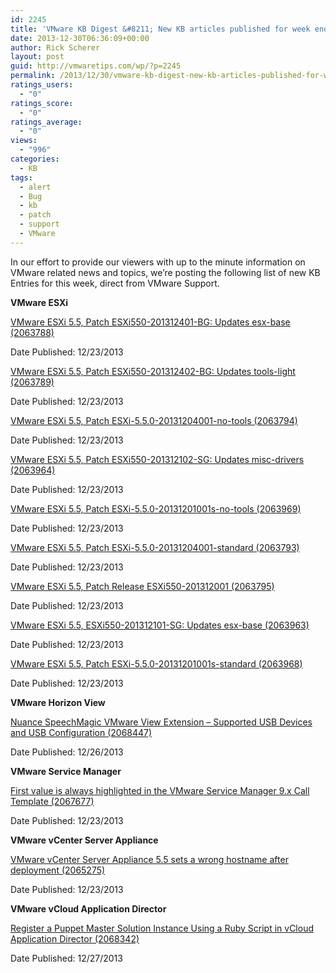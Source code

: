 ```yaml
---
id: 2245
title: 'VMware KB Digest &#8211; New KB articles published for week ending 12/28/13'
date: 2013-12-30T06:36:09+00:00
author: Rick Scherer
layout: post
guid: http://vmwaretips.com/wp/?p=2245
permalink: /2013/12/30/vmware-kb-digest-new-kb-articles-published-for-week-ending-122813/
ratings_users:
  - "0"
ratings_score:
  - "0"
ratings_average:
  - "0"
views:
  - "996"
categories:
  - KB
tags:
  - alert
  - Bug
  - kb
  - patch
  - support
  - VMware
---
```

In our effort to provide our viewers with up to the minute information on VMware related news and topics, we&#8217;re posting the following list of new KB Entries for this week, direct from VMware Support.

<!--more-->

**VMware ESXi**
  
[VMware ESXi 5.5, Patch ESXi550-201312401-BG: Updates esx-base (2063788)](http://kb.vmware.com/kb/2063788)
  
Date Published: 12/23/2013
  
[VMware ESXi 5.5, Patch ESXi550-201312402-BG: Updates tools-light (2063789)](http://kb.vmware.com/kb/2063789)
  
Date Published: 12/23/2013
  
[VMware ESXi 5.5, Patch ESXi-5.5.0-20131204001-no-tools (2063794)](http://kb.vmware.com/kb/2063794)
  
Date Published: 12/23/2013
  
[VMware ESXi 5.5, Patch ESXi550-201312102-SG: Updates misc-drivers (2063964)](http://kb.vmware.com/kb/2063964)
  
Date Published: 12/23/2013
  
[VMware ESXi 5.5, Patch ESXi-5.5.0-20131201001s-no-tools (2063969)](http://kb.vmware.com/kb/2063969)
  
Date Published: 12/23/2013
  
[VMware ESXi 5.5, Patch ESXi-5.5.0-20131204001-standard (2063793)](http://kb.vmware.com/kb/2063793)
  
Date Published: 12/23/2013
  
[VMware ESXi 5.5, Patch Release ESXi550-201312001 (2063795)](http://kb.vmware.com/kb/2063795)
  
Date Published: 12/23/2013
  
[VMware ESXi 5.5, ESXi550-201312101-SG: Updates esx-base (2063963)](http://kb.vmware.com/kb/2063963)
  
Date Published: 12/23/2013
  
[VMware ESXi 5.5, Patch ESXi-5.5.0-20131201001s-standard (2063968)](http://kb.vmware.com/kb/2063968)
  
Date Published: 12/23/2013

**VMware Horizon View**
  
[Nuance SpeechMagic VMware View Extension – Supported USB Devices and USB Configuration (2068447)](http://kb.vmware.com/kb/2068447)
  
Date Published: 12/26/2013

**VMware Service Manager**
  
[First value is always highlighted in the VMware Service Manager 9.x Call Template (2067677)](http://kb.vmware.com/kb/2067677)
  
Date Published: 12/23/2013

**VMware vCenter Server Appliance**
  
[VMware vCenter Server Appliance 5.5 sets a wrong hostname after deployment (2065275)](http://kb.vmware.com/kb/2065275)
  
Date Published: 12/23/2013

**VMware vCloud Application Director**
  
[Register a Puppet Master Solution Instance Using a Ruby Script in vCloud Application Director (2068342)](http://kb.vmware.com/kb/2068342)
  
Date Published: 12/27/2013